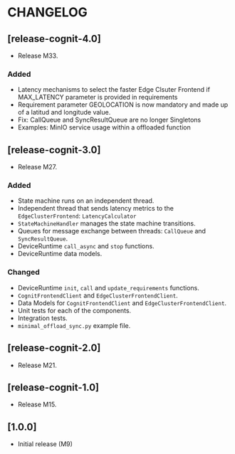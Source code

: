 # CHANGELOG

## [release-cognit-4.0]

- Release M33.

### Added

- Latency mechanisms to select the faster Edge Clsuter Frontend if MAX_LATENCY parameter is provided in requirements
- Requirement parameter GEOLOCATION is now mandatory and made up of a latitud and longitude value.
- Fix: CallQueue and SyncResultQueue are no longer Singletons
- Examples: MinIO service usage within a offloaded function

## [release-cognit-3.0]

- Release M27.

### Added

- State machine runs on an independent thread.
- Independent thread that sends latency metrics to the `EdgeClusterFrontend`: `LatencyCalculator`
- `StateMachineHandler` manages the state machine transitions.
- Queues for message exchange between threads: `CallQueue` and `SyncResultQueue`.
- DeviceRuntime `call_async` and `stop` functions.
- DeviceRuntime data models.

### Changed

- DeviceRuntime `init`, `call` and `update_requirements` functions.
- `CognitFrontendClient` and `EdgeClusterFrontendClient`.
- Data Models for `CognitFrontendClient` and `EdgeClusterFrontendClient`.
- Unit tests for each of the components.
- Integration tests.
- `minimal_offload_sync.py` example file.

## [release-cognit-2.0]

- Release M21.

## [release-cognit-1.0]

- Release M15.

## [1.0.0]

- Initial release (M9)
